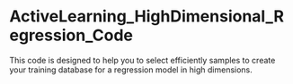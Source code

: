 # ActiveLearning_HighDimensional_Regression_Code
This code is designed to help you to select efficiently samples to create your training database for a regression model in high dimensions. 
